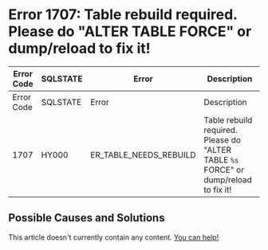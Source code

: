 
# Error 1707: Table rebuild required. Please do "ALTER TABLE FORCE" or dump/reload to fix it!


| Error Code | SQLSTATE | Error | Description |
| --- | --- | --- | --- |
| Error Code | SQLSTATE | Error | Description |
| 1707 | HY000 | ER_TABLE_NEEDS_REBUILD | Table rebuild required. Please do "ALTER TABLE `%s` FORCE" or dump/reload to fix it! |




## Possible Causes and Solutions


This article doesn't currently contain any content. [You can help!](/kb/en/writing-and-editing-knowledge-base-articles/)

